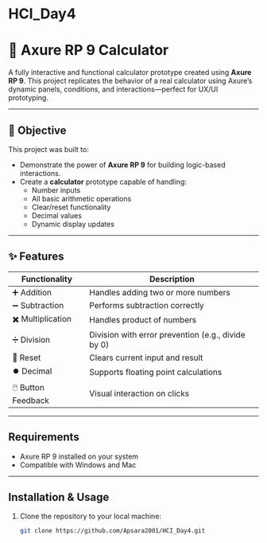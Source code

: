 # HCI_Day4
# 🔢 Axure RP 9 Calculator

A fully interactive and functional calculator prototype created using **Axure RP 9**. This project replicates the behavior of a real calculator using Axure’s dynamic panels, conditions, and interactions—perfect for UX/UI prototyping.

---




## 🧠 Objective

This project was built to:

- Demonstrate the power of **Axure RP 9** for building logic-based interactions.
- Create a **calculator** prototype capable of handling:
  - Number inputs
  - All basic arithmetic operations
  - Clear/reset functionality
  - Decimal values
  - Dynamic display updates

---

## ✨ Features

| Functionality | Description |
|---------------|-------------|
| ➕ Addition | Handles adding two or more numbers |
| ➖ Subtraction | Performs subtraction correctly |
| ✖️ Multiplication | Handles product of numbers |
| ➗ Division | Division with error prevention (e.g., divide by 0) |
| 🔄 Reset | Clears current input and result |
| ⏺️ Decimal | Supports floating point calculations |
| 🖱️ Button Feedback | Visual interaction on clicks |

---
## Requirements
- Axure RP 9 installed on your system
- Compatible with Windows and Mac
---
## Installation & Usage
1. Clone the repository to your local machine:
   ```sh
   git clone https://github.com/Apsara2001/HCI_Day4.git



